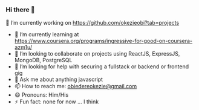 ### Hi there 👋

<!--
**okezieobi/okezieobi** is a ✨ _special_ ✨ repository because its `README.md` (this file) appears on your GitHub profile.

Here are some ideas to get you started:
-->

 🔭 I’m currently working on https://github.com/okezieobi?tab=projects
- 🌱 I’m currently learning at https://www.coursera.org/programs/ingressive-for-good-on-coursera-azm1u/
- 👯 I’m looking to collaborate on projects using ReactJS, ExpressJS, MongoDB, PostgreSQL
- 🤔 I’m looking for help with securing a fullstack or backend or frontend gig
- 💬 Ask me about anything javascript
- 📫 How to reach me: obiedereokezie@gmail.com
- 😄 Pronouns: Him/His
- ⚡ Fun fact: none for now ... I think
